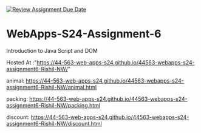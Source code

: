[![Review Assignment Due Date](https://classroom.github.com/assets/deadline-readme-button-24ddc0f5d75046c5622901739e7c5dd533143b0c8e959d652212380cedb1ea36.svg)](https://classroom.github.com/a/1Z6dGCon)
# WebApps-S24-Assignment-6
Introduction to Java Script and DOM

Hosted At :"https://44-563-web-apps-s24.github.io/44563-webapps-s24-assignment6-Rishil-NW/"

animal: https://44-563-web-apps-s24.github.io/44563-webapps-s24-assignment6-Rishil-NW/animal.html

packing: https://44-563-web-apps-s24.github.io/44563-webapps-s24-assignment6-Rishil-NW/packing.html

discount: https://44-563-web-apps-s24.github.io/44563-webapps-s24-assignment6-Rishil-NW/discount.html



